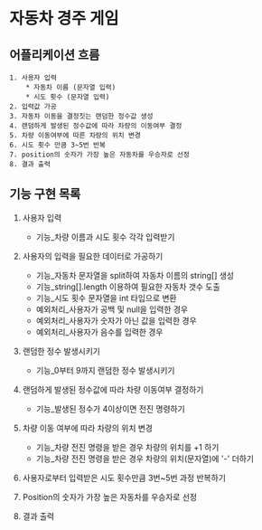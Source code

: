 # 자동차 경주 게임

## 어플리케이션 흐름
    1. 사용자 입력 
        * 자동차 이름 (문자열 입력)
        * 시도 횟수 (문자열 입력)
    2. 입력값 가공
    3. 자동차 이동을 결정짓는 랜덤한 정수값 생성
    4. 랜덤하게 발생된 정수값에 따라 차량의 이동여부 결정
    5. 차량 이동여부에 따른 차량의 위치 변경
    6. 시도 횟수 만큼 3~5번 반복
    7. position의 숫자가 가장 높은 자동차를 우승자로 선정
    8. 결과 출력

## 기능 구현 목록

1. 사용자 입력
    * 기능_차량 이름과 시도 횟수 각각 입력받기

2. 사용자의 입력을 필요한 데이터로 가공하기
    * 기능_자동차 문자열을 split하여 자동차 이름의 string[] 생성
    * 기능_string[].length 이용하여 필요한 자동차 갯수 도출
    * 기능_시도 횟수 문자열을 int 타입으로 변환
    * 예외처리_사용자가 공백 및 null을 입력한 경우
    * 예외처리_사용자가 숫자가 아닌 값을 입력한 경우
    * 예외처리_사용자가 음수를 입력한 경우
    
3. 랜덤한 정수 발생시키기
    * 기능_0부터 9까지 랜덤한 정수 발생시키기

4. 랜덤하게 발생된 정수값에 따라 차량 이동여부 결정하기
    * 기능_발생된 정수가 4이상이면 전진 명령하기

5. 차량 이동 여부에 따라 차량의 위치 변경
    * 기능_차량 전진 명령을 받은 경우 차량의 위치를 +1 하기
    * 기능_차량 전진 명령을 받은 경우 차량의 위치(문자열)에 '-' 더하기
    
6. 사용자로부터 입력받은 시도 횟수만큼 3번~5번 과정 반복하기

7. Position의 숫자가 가장 높은 자동차를 우승자로 선정

8. 결과 출력